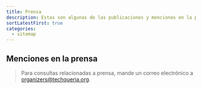 ```yaml
---
title: Prensa
description: Estas son algunas de las publicaciones y menciones en la prensa sobre Techqueria y sus miembros.
sortLatestFirst: true
categories:
  - sitemap
---
```


## Menciones en la prensa

> Para consultas relacionadas a prensa, mande un correo electrónico a [organizers@techqueria.org](mailto:organizers@techqueria.org).
